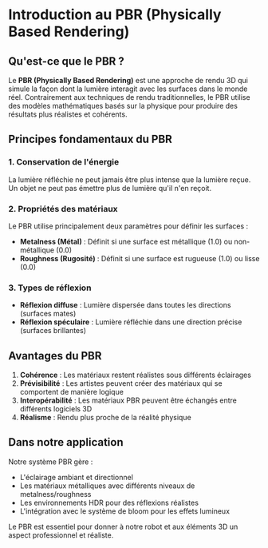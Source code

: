# Introduction au PBR (Physically Based Rendering)

## Qu'est-ce que le PBR ?

Le **PBR (Physically Based Rendering)** est une approche de rendu 3D qui simule la façon dont la lumière interagit avec les surfaces dans le monde réel. Contrairement aux techniques de rendu traditionnelles, le PBR utilise des modèles mathématiques basés sur la physique pour produire des résultats plus réalistes et cohérents.

## Principes fondamentaux du PBR

### 1. Conservation de l'énergie
La lumière réfléchie ne peut jamais être plus intense que la lumière reçue. Un objet ne peut pas émettre plus de lumière qu'il n'en reçoit.

### 2. Propriétés des matériaux
Le PBR utilise principalement deux paramètres pour définir les surfaces :
- **Metalness (Métal)** : Définit si une surface est métallique (1.0) ou non-métallique (0.0)
- **Roughness (Rugosité)** : Définit si une surface est rugueuse (1.0) ou lisse (0.0)

### 3. Types de réflexion
- **Réflexion diffuse** : Lumière dispersée dans toutes les directions (surfaces mates)
- **Réflexion spéculaire** : Lumière réfléchie dans une direction précise (surfaces brillantes)

## Avantages du PBR

1. **Cohérence** : Les matériaux restent réalistes sous différents éclairages
2. **Prévisibilité** : Les artistes peuvent créer des matériaux qui se comportent de manière logique
3. **Interopérabilité** : Les matériaux PBR peuvent être échangés entre différents logiciels 3D
4. **Réalisme** : Rendu plus proche de la réalité physique

## Dans notre application

Notre système PBR gère :
- L'éclairage ambiant et directionnel
- Les matériaux métalliques avec différents niveaux de metalness/roughness
- Les environnements HDR pour des réflexions réalistes
- L'intégration avec le système de bloom pour les effets lumineux

Le PBR est essentiel pour donner à notre robot et aux éléments 3D un aspect professionnel et réaliste.